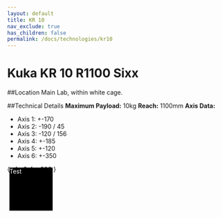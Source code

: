 ```yaml
---
layout: default
title: KR 10
nav_exclude: true
has_children: false
permalink: /docs/technologies/kr10
---
```


# Kuka KR 10 R1100 Sixx

##Location
Main Lab, within white cage.

##Technical Details
**Maximum Payload:** 10kg
**Reach:** 1100mm
**Axis Data:**
* Axis 1: +-170
* Axis 2: -190 / 45
* Axis 3: -120 / 156
* Axis 4: +-185
* Axis 5: +-120
* Axis 6: +-350
<div class="grid">
  <div class="item">
    <div class="item-content">
      <!-- Safe zone, enter your custom markup -->
      This can be anything.
      <!-- Safe zone ends -->
    </div>
  </div>
  <div class="item">
    <div class="item-content">
      <!-- Safe zone, enter your custom markup -->
      <div class="my-custom-content">
        Test
      </div>
      <!-- Safe zone ends -->
    </div>
  </div>
</div>
<script src="https://cdnjs.cloudflare.com/ajax/libs/web-animations/2.3.2/web-animations.min.js"></script>
<script src="https://cdn.jsdelivr.net/gh/haltu/muuri@0.9.3/dist/muuri.min.js"></script>
<style>
.grid {
  position: relative;
}
.item {
  display: block;
  position: absolute;
  width: 100px;
  height: 100px;
  margin: 5px;
  z-index: 1;
  background: #000;
  color: #fff;
}
.item.muuri-item-dragging {
  z-index: 3;
}
.item.muuri-item-releasing {
  z-index: 2;
}
.item.muuri-item-hidden {
  z-index: 0;
}
.item-content {
  position: relative;
  width: 100%;
  height: 100%;
}
</style>
<script>
var grid = new Muuri('.grid');

// To make the items draggable
// try this next...
var grid = new Muuri('.grid', {dragEnabled: true});
</script>

{: .fs-6 .fw-300 }
